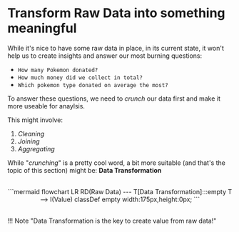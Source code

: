 # Transform Raw Data into something meaningful

While it's nice to have some raw data in place, in its current state, it won't help us to create insights and answer our most burning questions:

- `How many Pokemon donated?`
- `How much money did we collect in total?`
- `Which pokemon type donated on average the most?`

To answer these questions, we need to *crunch* our data first and make it more useable for anaylsis. 

This might involve:

1. *Cleaning*
2. *Joining*
3. *Aggregating*

While "*crunching*" is a pretty cool word, a bit more suitable (and that's the topic of this section) might be: **Data Transformation** 

<br />
<div style="text-align: center;">
```mermaid
flowchart LR
    RD(Raw Data) --- T[Data Transformation]:::empty
    T --> I(Value)
    classDef empty width:175px,height:0px;
```
</div>
<br />

!!! Note "Data Transformation is the key to create value from raw data!"